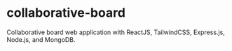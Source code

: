 # collaborative-board
Collaborative board web application with ReactJS, TailwindCSS, Express.js, Node.js, and MongoDB.
